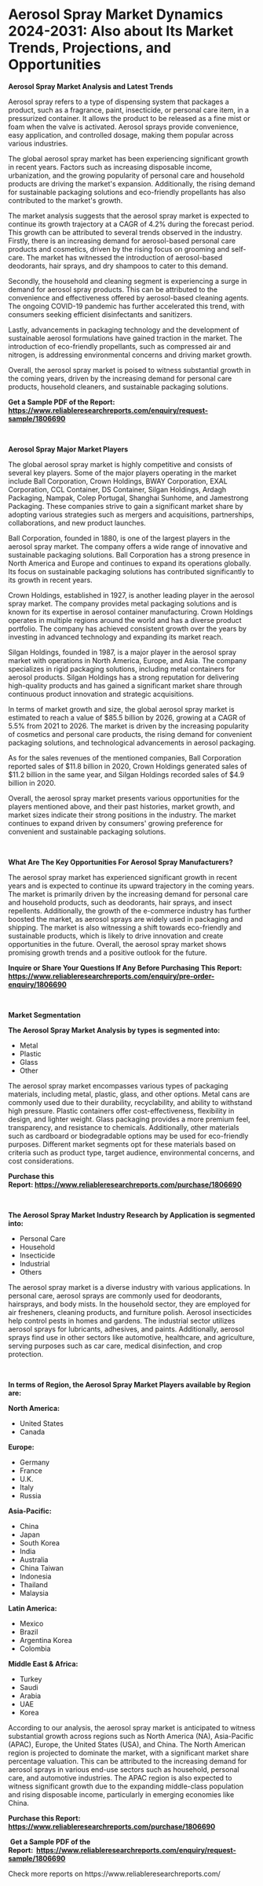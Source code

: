 <p><h1>Aerosol Spray Market Dynamics 2024-2031: Also about Its Market Trends, Projections, and Opportunities</h1></p><p><strong>Aerosol Spray Market Analysis and Latest Trends</strong></p>
<p><p>Aerosol spray refers to a type of dispensing system that packages a product, such as a fragrance, paint, insecticide, or personal care item, in a pressurized container. It allows the product to be released as a fine mist or foam when the valve is activated. Aerosol sprays provide convenience, easy application, and controlled dosage, making them popular across various industries.</p><p>The global aerosol spray market has been experiencing significant growth in recent years. Factors such as increasing disposable income, urbanization, and the growing popularity of personal care and household products are driving the market's expansion. Additionally, the rising demand for sustainable packaging solutions and eco-friendly propellants has also contributed to the market's growth.</p><p>The market analysis suggests that the aerosol spray market is expected to continue its growth trajectory at a CAGR of 4.2% during the forecast period. This growth can be attributed to several trends observed in the industry. Firstly, there is an increasing demand for aerosol-based personal care products and cosmetics, driven by the rising focus on grooming and self-care. The market has witnessed the introduction of aerosol-based deodorants, hair sprays, and dry shampoos to cater to this demand.</p><p>Secondly, the household and cleaning segment is experiencing a surge in demand for aerosol spray products. This can be attributed to the convenience and effectiveness offered by aerosol-based cleaning agents. The ongoing COVID-19 pandemic has further accelerated this trend, with consumers seeking efficient disinfectants and sanitizers.</p><p>Lastly, advancements in packaging technology and the development of sustainable aerosol formulations have gained traction in the market. The introduction of eco-friendly propellants, such as compressed air and nitrogen, is addressing environmental concerns and driving market growth.</p><p>Overall, the aerosol spray market is poised to witness substantial growth in the coming years, driven by the increasing demand for personal care products, household cleaners, and sustainable packaging solutions.</p></p>
<p><strong>Get a Sample PDF of the Report:&nbsp; <a href="https://www.reliableresearchreports.com/enquiry/request-sample/1806690">https://www.reliableresearchreports.com/enquiry/request-sample/1806690</a></strong></p>
<p>&nbsp;</p>
<p><strong>Aerosol Spray Major Market Players</strong></p>
<p><p>The global aerosol spray market is highly competitive and consists of several key players. Some of the major players operating in the market include Ball Corporation, Crown Holdings, BWAY Corporation, EXAL Corporation, CCL Container, DS Container, Silgan Holdings, Ardagh Packaging, Nampak, Colep Portugal, Shanghai Sunhome, and Jamestrong Packaging. These companies strive to gain a significant market share by adopting various strategies such as mergers and acquisitions, partnerships, collaborations, and new product launches.</p><p>Ball Corporation, founded in 1880, is one of the largest players in the aerosol spray market. The company offers a wide range of innovative and sustainable packaging solutions. Ball Corporation has a strong presence in North America and Europe and continues to expand its operations globally. Its focus on sustainable packaging solutions has contributed significantly to its growth in recent years.</p><p>Crown Holdings, established in 1927, is another leading player in the aerosol spray market. The company provides metal packaging solutions and is known for its expertise in aerosol container manufacturing. Crown Holdings operates in multiple regions around the world and has a diverse product portfolio. The company has achieved consistent growth over the years by investing in advanced technology and expanding its market reach.</p><p>Silgan Holdings, founded in 1987, is a major player in the aerosol spray market with operations in North America, Europe, and Asia. The company specializes in rigid packaging solutions, including metal containers for aerosol products. Silgan Holdings has a strong reputation for delivering high-quality products and has gained a significant market share through continuous product innovation and strategic acquisitions.</p><p>In terms of market growth and size, the global aerosol spray market is estimated to reach a value of $85.5 billion by 2026, growing at a CAGR of 5.5% from 2021 to 2026. The market is driven by the increasing popularity of cosmetics and personal care products, the rising demand for convenient packaging solutions, and technological advancements in aerosol packaging.</p><p>As for the sales revenues of the mentioned companies, Ball Corporation reported sales of $11.8 billion in 2020, Crown Holdings generated sales of $11.2 billion in the same year, and Silgan Holdings recorded sales of $4.9 billion in 2020.</p><p>Overall, the aerosol spray market presents various opportunities for the players mentioned above, and their past histories, market growth, and market sizes indicate their strong positions in the industry. The market continues to expand driven by consumers' growing preference for convenient and sustainable packaging solutions.</p></p>
<p>&nbsp;</p>
<p><strong>What Are The Key Opportunities For Aerosol Spray Manufacturers?</strong></p>
<p><p>The aerosol spray market has experienced significant growth in recent years and is expected to continue its upward trajectory in the coming years. The market is primarily driven by the increasing demand for personal care and household products, such as deodorants, hair sprays, and insect repellents. Additionally, the growth of the e-commerce industry has further boosted the market, as aerosol sprays are widely used in packaging and shipping. The market is also witnessing a shift towards eco-friendly and sustainable products, which is likely to drive innovation and create opportunities in the future. Overall, the aerosol spray market shows promising growth trends and a positive outlook for the future.</p></p>
<p><strong>Inquire or Share Your Questions If Any Before Purchasing This Report: <a href="https://www.reliableresearchreports.com/enquiry/pre-order-enquiry/1806690">https://www.reliableresearchreports.com/enquiry/pre-order-enquiry/1806690</a></strong></p>
<p>&nbsp;</p>
<p><strong>Market Segmentation</strong></p>
<p><strong>The Aerosol Spray Market Analysis by types is segmented into:</strong></p>
<p><ul><li>Metal</li><li>Plastic</li><li>Glass</li><li>Other</li></ul></p>
<p><p>The aerosol spray market encompasses various types of packaging materials, including metal, plastic, glass, and other options. Metal cans are commonly used due to their durability, recyclability, and ability to withstand high pressure. Plastic containers offer cost-effectiveness, flexibility in design, and lighter weight. Glass packaging provides a more premium feel, transparency, and resistance to chemicals. Additionally, other materials such as cardboard or biodegradable options may be used for eco-friendly purposes. Different market segments opt for these materials based on criteria such as product type, target audience, environmental concerns, and cost considerations.</p></p>
<p><strong>Purchase this Report:&nbsp;<a href="https://www.reliableresearchreports.com/purchase/1806690">https://www.reliableresearchreports.com/purchase/1806690</a></strong></p>
<p>&nbsp;</p>
<p><strong>The Aerosol Spray Market Industry Research by Application is segmented into:</strong></p>
<p><ul><li>Personal Care</li><li>Household</li><li>Insecticide</li><li>Industrial</li><li>Others</li></ul></p>
<p><p>The aerosol spray market is a diverse industry with various applications. In personal care, aerosol sprays are commonly used for deodorants, hairsprays, and body mists. In the household sector, they are employed for air fresheners, cleaning products, and furniture polish. Aerosol insecticides help control pests in homes and gardens. The industrial sector utilizes aerosol sprays for lubricants, adhesives, and paints. Additionally, aerosol sprays find use in other sectors like automotive, healthcare, and agriculture, serving purposes such as car care, medical disinfection, and crop protection.</p></p>
<p>&nbsp;</p>
<p><strong>In terms of Region, the Aerosol Spray Market Players available by Region are:</strong></p>
<p>
    <p> <strong> North America: </strong>
        <ul>
            <li>United States</li>
            <li>Canada</li>
        </ul>
        </p> 
    <p> <strong> Europe: </strong>
        <ul>
            <li>Germany</li>
            <li>France</li>
            <li>U.K.</li>
            <li>Italy</li>
            <li>Russia</li>
        </ul>
        </p> 
    <p> <strong> Asia-Pacific: </strong>
        <ul>
            <li>China</li>
            <li>Japan</li>
            <li>South Korea</li>
            <li>India</li>
            <li>Australia</li>
            <li>China Taiwan</li>
            <li>Indonesia</li>
            <li>Thailand</li>
            <li>Malaysia</li>
        </ul>
        </p> 
    <p> <strong> Latin America: </strong>
        <ul>
            <li>Mexico</li>
            <li>Brazil</li>
            <li>Argentina Korea</li>
            <li>Colombia</li>
        </ul>
        </p> 
    <p> <strong> Middle East & Africa: </strong>
        <ul>
            <li>Turkey</li>
            <li>Saudi</li>
            <li>Arabia</li>
            <li>UAE</li>
            <li>Korea</li>
        </ul>
    </p>
    </p>
<p><p>According to our analysis, the aerosol spray market is anticipated to witness substantial growth across regions such as North America (NA), Asia-Pacific (APAC), Europe, the United States (USA), and China. The North American region is projected to dominate the market, with a significant market share percentage valuation. This can be attributed to the increasing demand for aerosol sprays in various end-use sectors such as household, personal care, and automotive industries. The APAC region is also expected to witness significant growth due to the expanding middle-class population and rising disposable income, particularly in emerging economies like China.</p></p>
<p><strong>Purchase this Report: <a href="https://www.reliableresearchreports.com/purchase/1806690">https://www.reliableresearchreports.com/purchase/1806690</a></strong></p>
<p>&nbsp;<strong>Get a Sample PDF of the Report:&nbsp;&nbsp;<a href="https://www.reliableresearchreports.com/enquiry/request-sample/1806690">https://www.reliableresearchreports.com/enquiry/request-sample/1806690</a></strong></p>
<p><strong></strong></p>
<p>Check more reports on https://www.reliableresearchreports.com/</p>